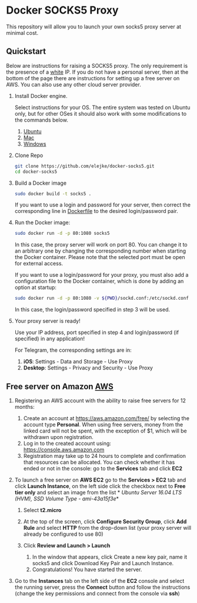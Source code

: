 # Docker SOCKS5 Proxy

This repository will allow you to launch your own socks5 proxy server at minimal cost.

## Quickstart

Below are instructions for raising a SOCKS5 proxy. The only requirement is the presence of a [white](https://help.keenetic.net/hc/ru/articles/213965789-What-is-the-difference-between-white-and-gray-IP-address-) IP. If you do not have a personal server, then at the bottom of the page there are instructions for setting up a free server on AWS. You can also use any other cloud server provider.

1. Install Docker engine.
   
   Select instructions for your OS. The entire system was tested on Ubuntu only, but for other OSes it should also work with some modifications to the commands below.
 
   1. [Ubuntu](https://docs.docker.com/install/linux/docker-ce/ubuntu/#install-docker-ce)
   2. [Mac](https://docs.docker.com/docker-for-mac/install/)
   3. [Windows](https://docs.docker.com/docker-for-windows/install/)
   
2. Clone Repo

   ```bash
   git clone https://github.com/elejke/docker-socks5.git
   cd docker-socks5
   ```
   
3. Build a Docker image

   ```bash
   sudo docker build -t socks5 .
   ```
   
   If you want to use a login and password for your server, then correct the corresponding line in [Dockerfile](Dockerfile#L4) to the desired login/password pair.
   
4. Run the Docker image:

   ```bash
   sudo docker run -d -p 80:1080 socks5
   ```
   
   In this case, the proxy server will work on port 80. You can change it to an arbitrary one by changing the corresponding number when starting the Docker container. Please note that the selected port must be open for external access.
   
   If you want to use a login/password for your proxy, you must also add a configuration file to the Docker container, which is done by adding an option at startup:
   
   ```bash
   sudo docker run -d -p 80:1080 -v ${PWD}/sockd.conf:/etc/sockd.conf socks5
   ```
   
   In this case, the login/password specified in step 3 will be used.
   
5. Your proxy server is ready!

   Use your IP address, port specified in step 4 and login/password (if specified) in any application!
   
   For Telegram, the corresponding settings are in: 
   
   1. **iOS**: Settings - Data and Storage - Use Proxy
   2. **Desktop**: Settings - Privacy and Security - Use Proxy
   
## Free server on Amazon [AWS](https://aws.amazon.com)

1. Registering an AWS account with the ability to raise free servers for 12 months:

   1. Create an account at https://aws.amazon.com/free/ by selecting the account type **Personal**. When using free servers, money from the linked card will not be spent, with the exception of $1, which will be withdrawn upon registration.
   2. Log in to the created account using: https://console.aws.amazon.com
   3. Registration may take up to 24 hours to complete and confirmation that resources can be allocated. You can check whether it has ended or not in the console: go to the **Services** tab and click **EC2**

2. To launch a free server on **AWS EC2** go to the **Services > EC2** tab and click **Launch Instance**, on the left side click the checkbox next to **Free tier only** and select an image from the list * *Ubuntu Server 16.04 LTS (HVM), SSD Volume Type - ami-43a15f3e**
    
   1. Select **t2.micro**
   2. At the top of the screen, click **Configure Security Group**, click **Add Rule** and select **HTTP** from the drop-down list (your proxy server will already be configured to use 80)
   3. Click **Review and Launch > Launch**
      
      1. In the window that appears, click Create a new key pair, name it socks5 and click Download Key Pair and Launch Instance.
      2. Congratulations! You have started the server.

3. Go to the **Instances** tab on the left side of the **EC2** console and select the running server, press the **Connect** button and follow the instructions (change the key permissions and connect from the console via **ssh**)